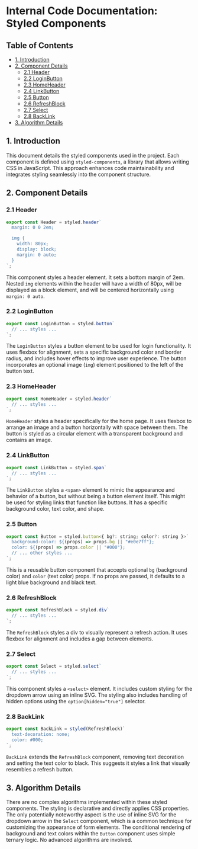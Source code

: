 # Internal Code Documentation: Styled Components

## Table of Contents

* [1. Introduction](#1-introduction)
* [2. Component Details](#2-component-details)
    * [2.1 Header](#21-header)
    * [2.2 LoginButton](#22-loginbutton)
    * [2.3 HomeHeader](#23-homeheader)
    * [2.4 LinkButton](#24-linkbutton)
    * [2.5 Button](#25-button)
    * [2.6 RefreshBlock](#26-refreshblock)
    * [2.7 Select](#27-select)
    * [2.8 BackLink](#28-backlink)
* [3. Algorithm Details](#3-algorithm-details)


## 1. Introduction

This document details the styled components used in the project.  Each component is defined using `styled-components`, a library that allows writing CSS in JavaScript.  This approach enhances code maintainability and integrates styling seamlessly into the component structure.


## 2. Component Details

### 2.1 Header

```javascript
export const Header = styled.header`
  margin: 0 0 2em;

  img {
    width: 80px;
    display: block;
    margin: 0 auto;
  }
`;
```

This component styles a header element. It sets a bottom margin of 2em.  Nested `img` elements within the header will have a width of 80px, will be displayed as a block element, and will be centered horizontally using `margin: 0 auto`.


### 2.2 LoginButton

```javascript
export const LoginButton = styled.button`
  // ... styles ...
`;
```

The `LoginButton` styles a button element to be used for login functionality. It uses flexbox for alignment, sets a specific background color and border radius, and includes hover effects to improve user experience.  The button incorporates an optional image (`img`) element positioned to the left of the button text.

### 2.3 HomeHeader

```javascript
export const HomeHeader = styled.header`
  // ... styles ...
`;
```

`HomeHeader` styles a header specifically for the home page.  It uses flexbox to arrange an image and a button horizontally with space between them.  The button is styled as a circular element with a transparent background and contains an image.

### 2.4 LinkButton

```javascript
export const LinkButton = styled.span`
  // ... styles ...
`;
```

The `LinkButton` styles a `<span>` element to mimic the appearance and behavior of a button, but without being a button element itself. This might be used for styling links that function like buttons. It has a specific background color, text color, and shape.

### 2.5 Button

```javascript
export const Button = styled.button<{ bg?: string; color?: string }>`
  background-color: ${(props) => props.bg || "#e0e7ff"};
  color: ${(props) => props.color || "#000"};
  // ... other styles ...
`;
```

This is a reusable button component that accepts optional `bg` (background color) and `color` (text color) props.  If no props are passed, it defaults to a light blue background and black text.

### 2.6 RefreshBlock

```javascript
export const RefreshBlock = styled.div`
  // ... styles ...
`;
```

The `RefreshBlock` styles a div to visually represent a refresh action. It uses flexbox for alignment and includes a gap between elements.

### 2.7 Select

```javascript
export const Select = styled.select`
  // ... styles ...
`;
```

This component styles a `<select>` element.  It includes custom styling for the dropdown arrow using an inline SVG. The styling also includes handling of hidden options using the `option[hidden="true"]` selector.

### 2.8 BackLink

```javascript
export const BackLink = styled(RefreshBlock)`
  text-decoration: none;
  color: #000;
`;
```

`BackLink` extends the `RefreshBlock` component, removing text decoration and setting the text color to black.  This suggests it styles a link that visually resembles a refresh button.



## 3. Algorithm Details

There are no complex algorithms implemented within these styled components.  The styling is declarative and directly applies CSS properties. The only potentially noteworthy aspect is the use of inline SVG for the dropdown arrow in the `Select` component, which is a common technique for customizing the appearance of form elements.  The conditional rendering of background and text colors within the `Button` component uses simple ternary logic.  No advanced algorithms are involved.
